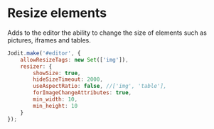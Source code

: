 # Resize elements

Adds to the editor the ability to change the size of elements such as pictures, iframes and tables.

```js
Jodit.make('#editor', {
	allowResizeTags: new Set(['img']),
	resizer: {
		showSize: true,
		hideSizeTimeout: 2000,
		useAspectRatio: false, //['img', 'table'],
		forImageChangeAttributes: true,
		min_width: 10,
		min_height: 10
	}
});
```
